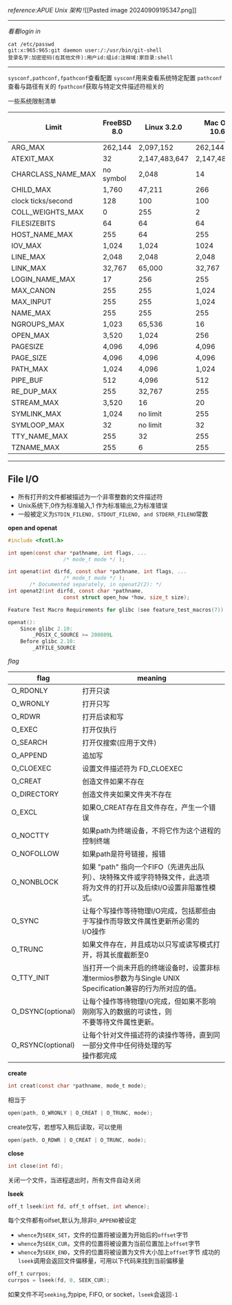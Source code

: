 *reference:APUE*
*Unix 架构*
![[Pasted image 20240909195347.png]]
***
*看看login in*
```
cat /etc/passwd
git:x:965:965:git daemon user:/:/usr/bin/git-shell
登录名字:加密密码(在其他文件):用户id:组id:注释域:家目录:shell
```
***
`sysconf,pathconf,fpathconf`查看配置
`sysconf`用来查看系统特定配置
`pathconf`查看与路径有关的
`fpathconf`获取与特定文件描述符相关的

一些系统限制清单

| Limit | FreeBSD 8.0 | Linux 3.2.0 | Mac OS X 10.6.8 | Solaris 10 (UFS file system) | Solaris 10 (PCFS file system) |
| --- | --- | --- | --- | --- | --- |
| ARG_MAX | 262,144 | 2,097,152 | 262,144 | 2,096,640 | 2,096,640 |
| ATEXIT_MAX | 32 | 2,147,483,647 | 2,147,483,647 | no limit | no limit |
| CHARCLASS_NAME_MAX | no symbol | 2,048 | 14 | 14 | 14 |
| CHILD_MAX | 1,760 | 47,211 | 266 | 8,021 | 8,021 |
| clock ticks/second | 128 | 100 | 100 | 100 | 100 |
| COLL_WEIGHTS_MAX | 0 | 255 | 2 | 10 | 10 |
| FILESIZEBITS | 64 | 64 | 64 | 41 | unsupported |
| HOST_NAME_MAX | 255 | 64 | 255 | 255 | 255 |
| IOV_MAX | 1,024 | 1,024 | 1024 | 16 | 16 |
| LINE_MAX | 2,048 | 2,048 | 2,048 | 2,048 | 2,048 |
| LINK_MAX | 32,767 | 65,000 | 32,767 | 32,767 | 1 |
| LOGIN_NAME_MAX | 17 | 256 | 255 | 9 | 9 |
| MAX_CANON | 255 | 255 | 1,024 | 256 | 256 |
| MAX_INPUT | 255 | 255 | 1,024 | 512 | 512 |
| NAME_MAX | 255 | 255 | 255 | 255 | 8 |
| NGROUPS_MAX | 1,023 | 65,536 | 16 | 16 | 16 |
| OPEN_MAX | 3,520 | 1,024 | 256 | 256 | 256 |
| PAGESIZE | 4,096 | 4,096 | 4,096 | 8,192 | 8,192 |
| PAGE_SIZE | 4,096 | 4,096 | 4,096 | 8,192 | 8,192 |
| PATH_MAX | 1,024 | 4,096 | 1,024 | 1,024 | 1,024 |
| PIPE_BUF | 512 | 4,096 | 512 | 5,120 | 5,120 |
| RE_DUP_MAX | 255 | 32,767 | 255 | 255 | 255 |
| STREAM_MAX | 3,520 | 16 | 20 | 256 | 256 |
| SYMLINK_MAX | 1,024 | no limit | 255 | 1,024 | 1,024 |
| SYMLOOP_MAX | 32 | no limit | 32 | 20 | 20 |
| TTY_NAME_MAX | 255 | 32 | 255 | 128 | 128 |
| TZNAME_MAX | 255 | 6 | 255 | no limit | no limit |
***
## File I/O
- 所有打开的文件都被描述为一个非零整数的文件描述符
- Unix系统下,0作为标准输入,1
作为标准输出,2为标准错误
- 一般被定义为`STDIN_FILENO, STDOUT_FILENO, and STDERR_FILENO`常数

**open and openat**
``` c
#include <fcntl.h>

int open(const char *pathname, int flags, ...
                  /* mode_t mode */ );

int openat(int dirfd, const char *pathname, int flags, ...
                  /* mode_t mode */ );
       /* Documented separately, in openat2(2): */
int openat2(int dirfd, const char *pathname,
                  const struct open_how *how, size_t size);

Feature Test Macro Requirements for glibc (see feature_test_macros(7)):

openat():
    Since glibc 2.10:
        _POSIX_C_SOURCE >= 200809L
    Before glibc 2.10:
        _ATFILE_SOURCE

```
*flag*

| flag              | meaning                                                                |
| ----------------- | ---------------------------------------------------------------------- |
| O_RDONLY          | 打开只读                                                                   |
| O_WRONLY          | 打开只写                                                                   |
| O_RDWR            | 打开后读和写                                                                 |
| O_EXEC            | 打开仅执行                                                                  |
| O_SEARCH          | 打开仅搜索(应用于文件)                                                           |
| O_APPEND          | 追加写                                                                    |
| O_CLOEXEC         | 设置文件描述符为 FD_CLOEXEC                                                    |
| O_CREAT           | 创造文件如果不存在                                                              |
| O_DIRECTORY       | 创造文件夹如果文件夹不存在                                                          |
| O_EXCL            | 如果O_CREAT存在且文件存在，产生一个错误                                                |
| O_NOCTTY          | 如果path为终端设备，不将它作为这个进程的控制终端                                             |
| O_NOFOLLOW        | 如果path是符号链接，报错                                                         |
| O_NONBLOCK        | 如果 "path" 指向一个FIFO（先进先出队列）、块特殊文件或字符特殊文件，此选项<br>将为文件的打开以及后续I/O设置非阻塞性模式。 |
| O_SYNC            | 让每个写操作等待物理I/O完成，包括那些由于写操作而导致文件属性更新所必需的<br>I/O操作                        |
| O_TRUNC           | 如果文件存在，并且成功以只写或读写模式打开，将其长度截断至0                                         |
| O_TTY_INIT        | 当打开一个尚未开启的终端设备时，设置非标准termios参数为与Single UNIX Specification兼容的行为所对应的值。   |
| O_DSYNC(optional) | 让每个操作等待物理I/O完成，但如果不影响刚刚写入的数据的可读性，则<br>不要等待文件属性更新。                      |
| O_RSYNC(optional) | 让每个针对文件描述符的读操作等待，直到同一部分文件中任何待处理的写<br>操作都完成                             |

**create**
``` c
int creat(const char *pathname, mode_t mode);
```
相当于
``` c
open(path, O_WRONLY | O_CREAT | O_TRUNC, mode);
```
create仅写，若想写入稍后读取，可以使用
``` c
open(path, O_RDWR | O_CREAT | O_TRUNC, mode);
```

**close**
``` c
int close(int fd);
```
关闭一个文件，当进程退出时，所有文件自动关闭

**lseek**
``` c
off_t lseek(int fd, off_t offset, int whence);
```
每个文件都有oifset,默认为,除非`O_APPEND`被设定
- `whence`为`SEEK_SET`，文件的位置将被设置为开始后的`offset`字节
- `whence`为`SEEK_CUR`，文件的位置将被设置为当前位置加上`offset`字节
- `whence`为`SEEK_END`，文件的位置将被设置为文件大小加上`offset`字节
成功的`lseek`调用会返回文件偏移量，可用以下代码来找到当前偏移量
``` c
off_t currpos;
currpos = lseek(fd, 0, SEEK_CUR);
```
如果文件不可`seeking`,为pipe, FIFO, or socket，`lseek`会返回`-1`
